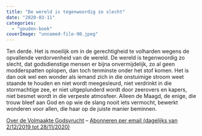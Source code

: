 ```yaml
---
title: "De wereld is tegenwoordig zo slecht"
date: "2020-03-11"
categories: 
  - "gouden-boek"
coverImage: "unnamed-file-90.jpeg"
---
```


Ten derde. Het is moeilijk om in de gerechtigheid te volharden wegens de opvallende verdorvenheid van de wereld. De wereld is tegenwoordig zo slecht, dat godsdienstige mensen er bijna onvermijdelijk, zo al geen modderspatten oplopen, dan toch tenminste onder het stof komen. Het is dan ook wel een wonder als iemand zich in die onstuimige stroom weet staande te houden en niet wordt meegesleurd, niet verdrinkt in die stormachtige zee, er niet uitgeplunderd wordt door zeerovers en kapers, niet besmet wordt in die verpeste atmosfeer. Alleen de Maagd, de enige, die trouw bleef aan God en op wie de slang nooit iets vermocht, bewerkt wonderen voor allen, die haar op de juiste manier beminnen.

[Over de Volmaakte Godsvrucht](/blog/een-jaar-lang-volmaakte-godsvrucht/) – [Abonneren per email (dagelijks van 2/12/2019 tot 28/11/2020)](http://eepurl.com/9RKvX)
